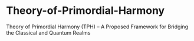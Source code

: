 # Theory-of-Primordial-Harmony
Theory of Primordial Harmony (TPH) – A Proposed Framework for Bridging the Classical and Quantum Realms

